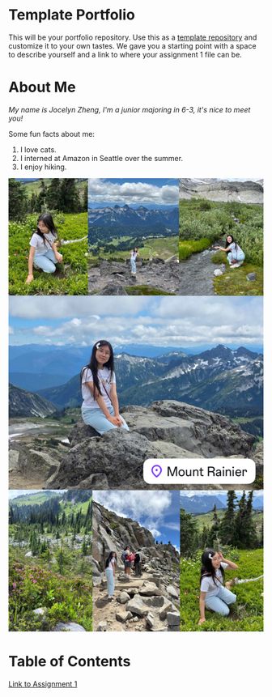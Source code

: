 # Template Portfolio

This will be your portfolio repository. Use this as a [template repository](https://docs.github.com/en/repositories/creating-and-managing-repositories/creating-a-template-repository) and customize it to your own tastes. We gave you a starting point with a space to describe yourself and a link to where your assignment 1 file can be.

# About Me

_My name is Jocelyn Zheng, I'm a junior majoring in 6-3, it's nice to meet you!_

Some fun facts about me:

1. I love cats.
2. I interned at Amazon in Seattle over the summer.
3. I enjoy hiking.

![Hiking trip with friends this past summer!](assets/rainier.JPG)

# Table of Contents

[Link to Assignment 1](assignments/assignment1.md)

